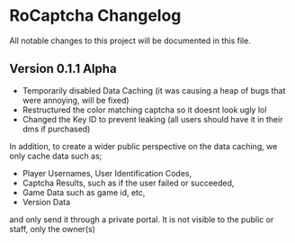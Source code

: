 # RoCaptcha Changelog

All notable changes to this project will be documented in this file.

## Version 0.1.1 Alpha

- Temporarily disabled Data Caching (it was causing a heap of bugs that were annoying, will be fixed)
- Restructured the color matching captcha so it doesnt look ugly lol
- Changed the Key ID to prevent leaking (all users should have it in their dms if purchased)

In addition, to create a wider public perspective on the data caching, we only cache data such as;
- Player Usernames, User Identification Codes,
- Captcha Results, such as if the user failed or succeeded,
- Game Data such as game id, etc,
- Version Data

and only send it through a private portal. It is not visible to the public or staff, only the owner(s)
